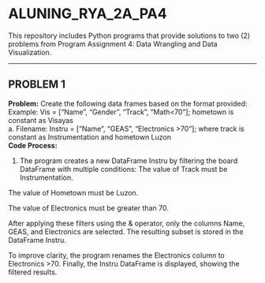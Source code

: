 # ALUNING_RYA_2A_PA4
This repository includes Python programs that provide solutions to two (2) problems from Program Assignment 4: Data Wrangling and Data Visualization.

---
## PROBLEM 1
**Problem:** Create the following data frames based on the format provided: Example: Vis = [“Name”, “Gender”, “Track”, “Math<70”]; hometown is constant as Visayas <br>
a. Filename: Instru = [“Name”, “GEAS”, “Electronics >70”]; where track is constant as Instrumentation and hometown Luzon <br>
**Code Process:**
1. The program creates a new DataFrame Instru by filtering the board DataFrame with multiple conditions:
The value of Track must be Instrumentation.

The value of Hometown must be Luzon.

The value of Electronics must be greater than 70.

After applying these filters using the & operator, only the columns Name, GEAS, and Electronics are selected.
The resulting subset is stored in the DataFrame Instru.

To improve clarity, the program renames the Electronics column to Electronics >70.
Finally, the Instru DataFrame is displayed, showing the filtered results.
